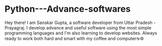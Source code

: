 # Python---Advance-softwares
Hey there! I am Sanskar Gupta, a software developer from Uttar Pradesh - Prayagraj. I develop advance and useful software using the most simple programming languages and I'm also learning to develop websites. Always ready to work both hard and smart with my coffee and computer☕⚙

